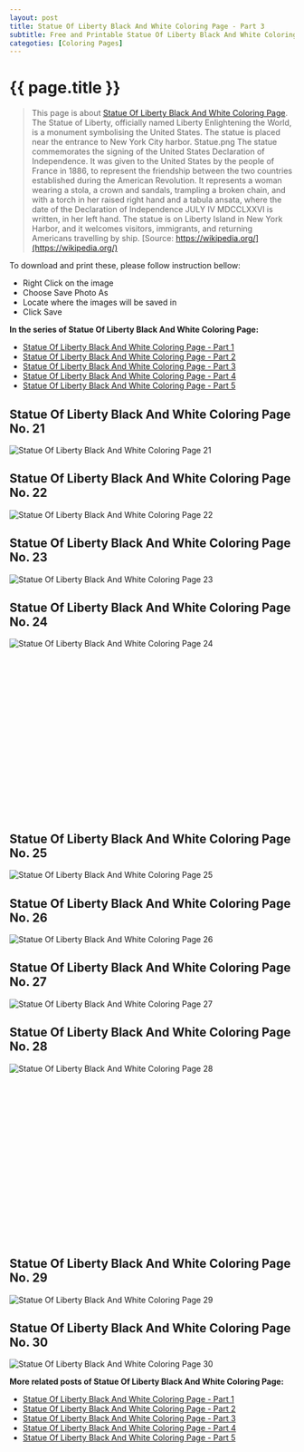 ```yaml
---
layout: post
title: Statue Of Liberty Black And White Coloring Page - Part 3
subtitle: Free and Printable Statue Of Liberty Black And White Coloring Page - Part 3
categoties: [Coloring Pages]
---
```

{{ page.title }}
================
> This page is about [Statue Of Liberty Black And White Coloring Page](https://freecoloringpages.github.io/). The Statue of Liberty, officially named Liberty Enlightening the World, is a monument symbolising the United States. The statue is placed near the entrance to New York City harbor. Statue.png The statue commemorates the signing of the United States Declaration of Independence. It was given to the United States by the people of France in 1886, to represent the friendship between the two countries established during the American Revolution. It represents a woman wearing a stola, a crown and sandals, trampling a broken chain, and with a torch in her raised right hand and a tabula ansata, where the date of the Declaration of Independence JULY IV MDCCLXXVI is written, in her left hand. The statue is on Liberty Island in New York Harbor, and it welcomes visitors, immigrants, and returning Americans travelling by ship. [Source: https://wikipedia.org/](https://wikipedia.org/)

To download and print these, please follow instruction bellow:
* Right Click on the image 
* Choose Save Photo As 
* Locate where the images will be saved in 
* Click Save

**In the series of Statue Of Liberty Black And White Coloring Page:**

* [Statue Of Liberty Black And White Coloring Page - Part 1](https://freecoloringpages.github.io/2017/12/04/Statue-Of-Liberty-Black-And-White-Coloring-Page-part-1.html)
* [Statue Of Liberty Black And White Coloring Page - Part 2](https://freecoloringpages.github.io/2017/12/04/Statue-Of-Liberty-Black-And-White-Coloring-Page-part-2.html)
* [Statue Of Liberty Black And White Coloring Page - Part 3](https://freecoloringpages.github.io/2017/12/04/Statue-Of-Liberty-Black-And-White-Coloring-Page-part-3.html)
* [Statue Of Liberty Black And White Coloring Page - Part 4](https://freecoloringpages.github.io/2017/12/04/Statue-Of-Liberty-Black-And-White-Coloring-Page-part-4.html)
* [Statue Of Liberty Black And White Coloring Page - Part 5](https://freecoloringpages.github.io/2017/12/04/Statue-Of-Liberty-Black-And-White-Coloring-Page-part-5.html)

## Statue Of Liberty Black And White Coloring Page No. 21
![Statue Of Liberty Black And White Coloring Page 21](https://freecoloringpages.github.io/img2/Statue-Of-Liberty-Black-And-White-Coloring-Page%20(21).jpg "Statue Of Liberty Black And White Coloring Page 21")

## Statue Of Liberty Black And White Coloring Page No. 22
![Statue Of Liberty Black And White Coloring Page 22](https://freecoloringpages.github.io/img2/Statue-Of-Liberty-Black-And-White-Coloring-Page%20(22).jpg "Statue Of Liberty Black And White Coloring Page 22")

## Statue Of Liberty Black And White Coloring Page No. 23
![Statue Of Liberty Black And White Coloring Page 23](https://freecoloringpages.github.io/img2/Statue-Of-Liberty-Black-And-White-Coloring-Page%20(23).jpg "Statue Of Liberty Black And White Coloring Page 23")

## Statue Of Liberty Black And White Coloring Page No. 24
![Statue Of Liberty Black And White Coloring Page 24](https://freecoloringpages.github.io/img2/Statue-Of-Liberty-Black-And-White-Coloring-Page%20(24).jpg "Statue Of Liberty Black And White Coloring Page 24")

<script async src="//pagead2.googlesyndication.com/pagead/js/adsbygoogle.js"></script><!-- Texxtonly --><ins class="adsbygoogle" style="display:inline-block;width:336px;height:280px" data-ad-client="ca-pub-6753140515841889" data-ad-slot="3207852233"></ins><script>(adsbygoogle = window.adsbygoogle || []).push({}); </script>

## Statue Of Liberty Black And White Coloring Page No. 25
![Statue Of Liberty Black And White Coloring Page 25](https://freecoloringpages.github.io/img2/Statue-Of-Liberty-Black-And-White-Coloring-Page%20(25).jpg "Statue Of Liberty Black And White Coloring Page 25")

## Statue Of Liberty Black And White Coloring Page No. 26
![Statue Of Liberty Black And White Coloring Page 26](https://freecoloringpages.github.io/img2/Statue-Of-Liberty-Black-And-White-Coloring-Page%20(26).jpg "Statue Of Liberty Black And White Coloring Page 26")

## Statue Of Liberty Black And White Coloring Page No. 27
![Statue Of Liberty Black And White Coloring Page 27](https://freecoloringpages.github.io/img2/Statue-Of-Liberty-Black-And-White-Coloring-Page%20(27).jpg "Statue Of Liberty Black And White Coloring Page 27")

## Statue Of Liberty Black And White Coloring Page No. 28
![Statue Of Liberty Black And White Coloring Page 28](https://freecoloringpages.github.io/img2/Statue-Of-Liberty-Black-And-White-Coloring-Page%20(28).jpg "Statue Of Liberty Black And White Coloring Page 28")

<script async src="//pagead2.googlesyndication.com/pagead/js/adsbygoogle.js"></script><!-- Texxtonly --><ins class="adsbygoogle" style="display:inline-block;width:336px;height:280px" data-ad-client="ca-pub-6753140515841889" data-ad-slot="3207852233"></ins><script>(adsbygoogle = window.adsbygoogle || []).push({}); </script>

## Statue Of Liberty Black And White Coloring Page No. 29
![Statue Of Liberty Black And White Coloring Page 29](https://freecoloringpages.github.io/img2/Statue-Of-Liberty-Black-And-White-Coloring-Page%20(29).jpg "Statue Of Liberty Black And White Coloring Page 29")

## Statue Of Liberty Black And White Coloring Page No. 30
![Statue Of Liberty Black And White Coloring Page 30](https://freecoloringpages.github.io/img2/Statue-Of-Liberty-Black-And-White-Coloring-Page%20(30).jpg "Statue Of Liberty Black And White Coloring Page 30")

**More related posts of Statue Of Liberty Black And White Coloring Page:**

* [Statue Of Liberty Black And White Coloring Page - Part 1](https://freecoloringpages.github.io/2017/12/04/Statue-Of-Liberty-Black-And-White-Coloring-Page-part-1.html)
* [Statue Of Liberty Black And White Coloring Page - Part 2](https://freecoloringpages.github.io/2017/12/04/Statue-Of-Liberty-Black-And-White-Coloring-Page-part-2.html)
* [Statue Of Liberty Black And White Coloring Page - Part 3](https://freecoloringpages.github.io/2017/12/04/Statue-Of-Liberty-Black-And-White-Coloring-Page-part-3.html)
* [Statue Of Liberty Black And White Coloring Page - Part 4](https://freecoloringpages.github.io/2017/12/04/Statue-Of-Liberty-Black-And-White-Coloring-Page-part-4.html)
* [Statue Of Liberty Black And White Coloring Page - Part 5](https://freecoloringpages.github.io/2017/12/04/Statue-Of-Liberty-Black-And-White-Coloring-Page-part-5.html)

